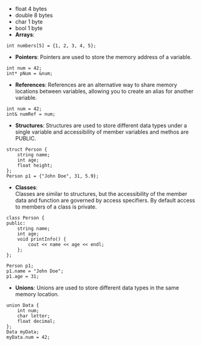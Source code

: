 - float 4 bytes 
- double 8 bytes
- char 1 byte
- bool  1 byte 
- **Arrays**: 
``` 
int numbers[5] = {1, 2, 3, 4, 5};
```

- **Pointers**: Pointers are used to store the memory address of a variable.
```
int num = 42;
int* pNum = &num;
```

- **References**: References are an alternative way to share memory locations between variables, allowing you to create an alias for another variable.
```
int num = 42;
int& numRef = num;
```

- **Structures**:
Structures are used to store different data types under a single variable and accessibility of member variables and methos are PUBLIC.

```
struct Person {
	string name;
	int age;
	float height; 
};
Person p1 = {"John Doe", 31, 5.9};
```

- **Classes**:  
Classes are similar to structures, but the accessibility of the member data and function are governed by access specifiers. By default access to members of a class is private.

```
class Person { 
public:
	string name;
	int age;
	void printInfo() {
		cout << name << age << endl;
	};
};

Person p1;
p1.name = "John Doe";
p1.age = 31;
```

- **Unions**:
Unions are used to store different data types in the same memory location.

```
union Data {
	int num;
	char letter;
	float decimal;
};
Data myData;
myData.num = 42;
```


